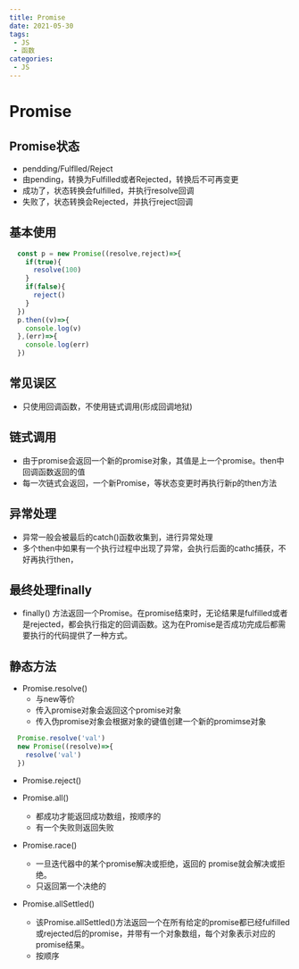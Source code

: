 ```yaml
---
title: Promise
date: 2021-05-30
tags:
 - JS
 - 函数
categories: 
 - JS
---
```


# Promise

## Promise状态
+ pendding/Fulflled/Reject
+ 由pending，转换为Fulfilled或者Rejected，转换后不可再变更
+ 成功了，状态转换会fulfilled，并执行resolve回调
+ 失败了，状态转换会Rejected，并执行reject回调

## 基本使用
```javascript
  const p = new Promise((resolve,reject)=>{
    if(true){
      resolve(100)
    }
    if(false){
      reject()
    }
  })
  p.then((v)=>{
    console.log(v)
  },(err)=>{
    console.log(err)
  })
```

## 常见误区
+ 只使用回调函数，不使用链式调用(形成回调地狱)

## 链式调用
+ 由于promise会返回一个新的promise对象，其值是上一个promise。then中回调函数返回的值
+ 每一次链式会返回，一个新Promise，等状态变更时再执行新p的then方法

## 异常处理
+ 异常一般会被最后的catch()函数收集到，进行异常处理
+ 多个then中如果有一个执行过程中出现了异常，会执行后面的cathc捕获，不好再执行then，

## 最终处理finally
+ finally() 方法返回一个Promise。在promise结束时，无论结果是fulfilled或者是rejected，都会执行指定的回调函数。这为在Promise是否成功完成后都需要执行的代码提供了一种方式。


## 静态方法
+ Promise.resolve()
  - 与new等价
  - 传入promise对象会返回这个promise对象
  - 传入伪promise对象会根据对象的键值创建一个新的promimse对象
```javascript
  Promise.resolve('val') 
  new Promise((resolve)=>{
    resolve('val')
  })
```
+ Promise.reject()

+ Promise.all()
  - 都成功才能返回成功数组，按顺序的
  - 有一个失败则返回失败

+ Promise.race()
  - 一旦迭代器中的某个promise解决或拒绝，返回的 promise就会解决或拒绝。
  - 只返回第一个决绝的

+ Promise.allSettled()
  - 该Promise.allSettled()方法返回一个在所有给定的promise都已经fulfilled或rejected后的promise，并带有一个对象数组，每个对象表示对应的promise结果。
  - 按顺序

